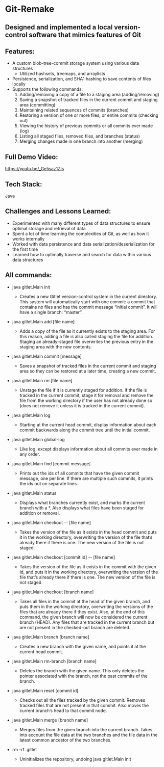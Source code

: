# Git-Remake
## Designed and implemented a local version-control software that mimics features of Git

## Features:
- A custom blob-tree-commit storage system using various data structures
  - Utilized hashsets, treemaps, and arraylists
- Persistence, serialization, and SHA1 hashing to save contents of files locally
- Supports the following commands:
  1. Adding/removing a copy of a file to a staging area (adding/removing)
  2. Saving a snapshot of tracked files in the current commit and staging area (committing)
  3. Maintaining related sequences of commits (branches)
  4. Restoring a version of one or more files, or entire commits (checking out)
  5. Viewing the history of previous commits or all commits ever made (log)
  6. Listing all staged files, removed files, and branches (status)
  7. Merging changes made in one branch into another (merging)

## Full Demo Video:
https://youtu.be/_Ge5saz1ZIs

## Tech Stack:
Java

## Challenges and Lessons Learned:
- Experimented with many different types of data structures to ensure optimal storage and retrieval of data
- Spent a lot of time learning the complexities of Git, as well as how it works internally
- Worked with data persistence and data serialization/deserialization for the first time
- Learned how to optimally traverse and search for data within various data structures

## All commands:
- java gitlet.Main init
  - Creates a new Gitlet version-control system in the current directory. This system will automatically start with one commit: a commit that contains no files and has the commit message “initial commit”. It will have a single branch: “master”.

- java gitlet.Main add [file name]
  - Adds a copy of the file as it currently exists to the staging area. For this reason, adding a file is also called staging the file for addition. Staging an already-staged file overwrites the previous entry in the staging area with the new contents. 

- java gitlet.Main commit [message]
  - Saves a snapshot of tracked files in the current commit and staging area so they can be restored at a later time, creating a new commit.

- java gitlet.Main rm [file name]
  - Unstage the file if it is currently staged for addition. If the file is tracked in the current commit, stage it for removal and remove the file from the working directory if the user has not already done so (does not remove it unless it is tracked in the current commit).

- java gitlet.Main log
  - Starting at the current head commit, display information about each commit backwards along the commit tree until the initial commit.

- java gitlet.Main global-log
  - Like log, except displays information about all commits ever made in any order.

- java gitlet.Main find [commit message]
  - Prints out the ids of all commits that have the given commit message, one per line. If there are multiple such commits, it prints the ids out on separate lines.

- java gitlet.Main status
  - Displays what branches currently exist, and marks the current branch with a *. Also displays what files have been staged for addition or removal.

- java gitlet.Main checkout -- [file name]
  - Takes the version of the file as it exists in the head commit and puts it in the working directory, overwriting the version of the file that’s already there if there is one. The new version of the file is not staged.

- java gitlet.Main checkout [commit id] -- [file name]
  - Takes the version of the file as it exists in the commit with the given id, and puts it in the working directory, overwriting the version of the file that’s already there if there is one. The new version of the file is not staged.
 
- java gitlet.Main checkout [branch name]
  - Takes all files in the commit at the head of the given branch, and puts them in the working directory, overwriting the versions of the files that are already there if they exist. Also, at the end of this command, the given branch will now be considered the current branch (HEAD). Any files that are tracked in the current branch but are not present in the checked-out branch are deleted.

- java gitlet.Main branch [branch name]
  - Creates a new branch with the given name, and points it at the current head commit.

- java gitlet.Main rm-branch [branch name]
  - Deletes the branch with the given name. This only deletes the pointer associated with the branch, not the past commits of the branch.

- java gitlet.Main reset [commit id]
  - Checks out all the files tracked by the given commit. Removes tracked files that are not present in that commit. Also moves the current branch’s head to that commit node.

- java gitlet.Main merge [branch name]
  - Merges files from the given branch into the current branch. Takes into account the file data at the two branches and the file data in the latest common ancestor of the two branches.

- rm -rf .gitlet
  - Uninitializes the repository, undoing java gitlet.Main init

